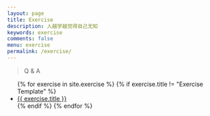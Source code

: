 ```yaml
---
layout: page
title: Exercise
description: 人越学越觉得自己无知
keywords: exercise
comments: false
menu: exercise
permalink: /exercise/
---
```


> Q & A

<ul class="listing">
{% for exercise in site.exercise %}
{% if exercise.title != "Exercise Template" %}
<li class="listing-item"><a href="{{ exercise.url }}">{{ exercise.title }}</a></li>
{% endif %}
{% endfor %}
</ul>
